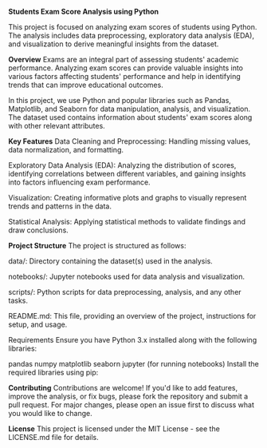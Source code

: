 **Students Exam Score Analysis using Python**


This project is focused on analyzing exam scores of students using Python. The analysis includes data preprocessing, exploratory data analysis (EDA), and visualization to derive meaningful insights from the dataset.

**Overview**
Exams are an integral part of assessing students' academic performance. Analyzing exam scores can provide valuable insights into various factors affecting students' performance and help in identifying trends that can improve educational outcomes.

In this project, we use Python and popular libraries such as Pandas, Matplotlib, and Seaborn for data manipulation, analysis, and visualization. The dataset used contains information about students' exam scores along with other relevant attributes.

**Key Features**
Data Cleaning and Preprocessing: Handling missing values, data normalization, and formatting.

Exploratory Data Analysis (EDA): Analyzing the distribution of scores, identifying correlations between different variables, and gaining insights into factors influencing exam performance.

Visualization: Creating informative plots and graphs to visually represent trends and patterns in the data.

Statistical Analysis: Applying statistical methods to validate findings and draw conclusions.



**Project Structure**
The project is structured as follows:

data/: Directory containing the dataset(s) used in the analysis.

notebooks/: Jupyter notebooks used for data analysis and visualization.

scripts/: Python scripts for data preprocessing, analysis, and any other tasks.

README.md: This file, providing an overview of the project, instructions for setup, and usage.

Requirements
Ensure you have Python 3.x installed along with the following libraries:

pandas
numpy
matplotlib
seaborn
jupyter (for running notebooks)
Install the required libraries using pip:



**Contributing**
Contributions are welcome! If you'd like to add features, improve the analysis, or fix bugs, please fork the repository and submit a pull request. For major changes, please open an issue first to discuss what you would like to change.

**License**
This project is licensed under the MIT License - see the LICENSE.md file for details.


